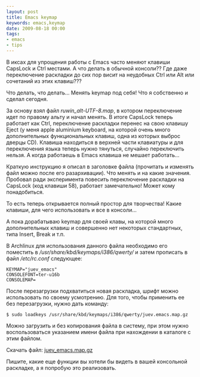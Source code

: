 ```yaml
---
layout: post
title: Emacs keymap
keywords: emacs,keymap
date: 2009-08-18 00:00
tags:
- emacs
- tips
---
```

В иксах для упрощения работы с Emacs часто меняют клавиши CapsLock и Ctrl местами. А что делать в обычной консоли?? Где даже переключение раскладки до сих пор висит на неудобных Ctrl или Alt или сочетаний из этих клавиш???

Что делать, что делать... Менять keymap под себя! Что я собственно и сделал сегодня.

За основу взял файл <em>ruwin_alt-UTF-8.map</em>, в котором переключение идет по правому альту и начал менять. В итоге CapsLock теперь работает как Ctrl, переключение раскладки перенес на свою клавишу Eject (у меня apple aluminium keyboard, на которой очень много дополнительных функциональных клавиш, одна из которых выброс дверцы CD). Клавиша находиться в верхней части клавиатуры и для переключения языка теперь нужно тянуться, случайно переключить нельзя. А когда работаешь в Emacs клавиша не мешает работать...

Краткую инструкцию я описал в заголовке файла (прочитать и изменять файл можно после его разархивации). Что менять и на какие значения. Пробовал ради эксперимента повесить переключение раскладки на CapsLock (код клавиши 58), работает замечательно! Может кому понадобиться.

То есть теперь открывается полный простор для творчества! Какие клавиши, для чего использовать и все в консоли...

А пока дорабатываю keymap для своей клавы, на которой много дополнительных клавиш и совершенно нет некоторых стандартных, типа Insert, Break и т.п.

В Archlinux для использования данного файла необходимо его поместить в <em>/usr/share/kbd/keymaps/i386/qwerty/</em> и затем прописать в файл <em>/etc/rc.conf </em>следующее:

    KEYMAP="juev_emacs"
    CONSOLEFONT=ter-u16b
    CONSOLEMAP=

После перезагрузки подхватиться новая раскладка, шрифт можно использовать по своему усмотрению. Для того, чтобы применить ее без перезагрузки, нужно дать команду:

    $ sudo loadkeys /usr/share/kbd/keymaps/i386/qwerty/juev.emacs.map.gz

Можно загрузить и без копирования файла в систему, при этом нужно воспользоваться указанием имени файла при нахождении в каталоге с этим файлом.

Скачать файл: <a href="http://static.juev.org/2009/08/juev_emacs.map.gz">juev_emacs.map.gz</a>

Пишите, какие еще функции вы хотели бы видеть в вашей консольной раскладке, а я попробую это реализовать.
